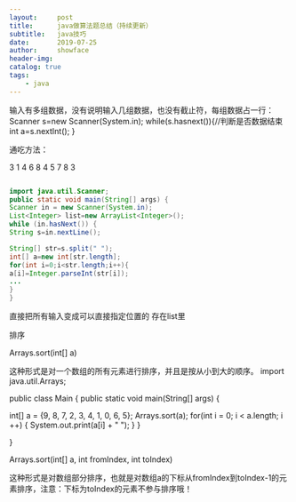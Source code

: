 ```yaml
---
layout:     post
title:      java做算法题总结（持续更新）
subtitle:   java技巧
date:       2019-07-25
author:     showface
header-img: 
catalog: true
tags:
    - java
---
```


输入有多组数据，没有说明输入几组数据，也没有截止符，每组数据占一行：
Scanner s=new Scanner(System.in);
while(s.hasnext()){//判断是否数据结束
int a=s.nextInt();
}

通吃方法：

3
1 4 6 8
4 5 7
8 3


```java

import java.util.Scanner;
public static void main(String[] args) {
Scanner in = new Scanner(System.in);
List<Integer> list=new ArrayList<Integer>();
while (in.hasNext()) {
String s=in.nextLine();

String[] str=s.split(" ");  
int[] a=new int[str.length];
for(int i=0;i<str.length;i++){
a[i]=Integer.parseInt(str[i]);
...
}
}

```

直接把所有输入变成可以直接指定位置的
存在list里


排序

Arrays.sort(int[] a)

这种形式是对一个数组的所有元素进行排序，并且是按从小到大的顺序。
import java.util.Arrays;

public class Main {
public static void main(String[] args) {
   
int[] a = {9, 8, 7, 2, 3, 4, 1, 0, 6, 5};
Arrays.sort(a);
for(int i = 0; i < a.length; i ++) {
System.out.print(a[i] + " ");
}
}

}


Arrays.sort(int[] a, int fromIndex, int toIndex)

这种形式是对数组部分排序，也就是对数组a的下标从fromIndex到toIndex-1的元素排序，注意：下标为toIndex的元素不参与排序哦！